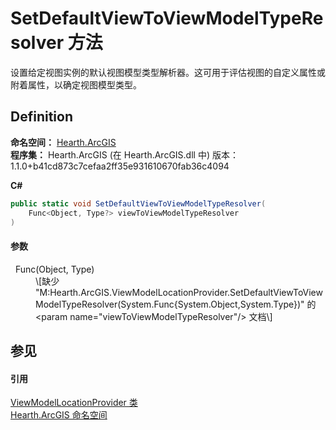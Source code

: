 # SetDefaultViewToViewModelTypeResolver 方法


设置给定视图实例的默认视图模型类型解析器。这可用于评估视图的自定义属性或附着属性，以确定视图模型类型。



## Definition
**命名空间：** <a href="N_Hearth_ArcGIS">Hearth.ArcGIS</a>  
**程序集：** Hearth.ArcGIS (在 Hearth.ArcGIS.dll 中) 版本：1.1.0+b41cd873c7cefaa2ff35e931610670fab36c4094

**C#**
``` C#
public static void SetDefaultViewToViewModelTypeResolver(
	Func<Object, Type?> viewToViewModelTypeResolver
)
```



#### 参数
<dl><dt>  Func(Object, Type)</dt><dd>\[缺少 "M:Hearth.ArcGIS.ViewModelLocationProvider.SetDefaultViewToViewModelTypeResolver(System.Func{System.Object,System.Type})" 的 &lt;param name="viewToViewModelTypeResolver"/&gt; 文档\]</dd></dl>

## 参见


#### 引用
<a href="T_Hearth_ArcGIS_ViewModelLocationProvider">ViewModelLocationProvider 类</a>  
<a href="N_Hearth_ArcGIS">Hearth.ArcGIS 命名空间</a>  
